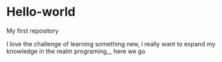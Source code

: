 # Hello-world
My first repository


I love the challenge of learning something new, i really want to expand my knowledge in the realm programing,,,  here we go   
